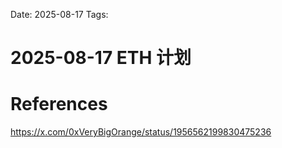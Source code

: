 Date: 2025-08-17
Tags: 

# 2025-08-17 ETH 计划



# References
https://x.com/0xVeryBigOrange/status/1956562199830475236